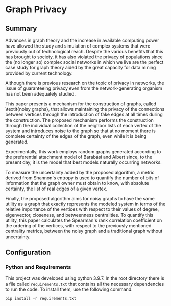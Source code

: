 # Graph Privacy

## Summary

Advances in graph theory and the increase in available computing power have allowed the study and simulation of complex
systems that were previously out of technological reach. Despite the various benefits that this has brought to society,
it has also violated the privacy of populations since the (no longer so) complex social networks in which we live are
the perfect case study for graph theory aided by the great capacity for data mining provided by current technology.

Although there is previous research on the topic of privacy in networks, the issue of guaranteeing privacy even from the
network-generating organism has not been adequately studied.

This paper presents a mechanism for the construction of graphs, called \textit{noisy graphs}, that allows maintaining
the privacy of the connections between vertices through the introduction of fake edges at all times during the
construction. The proposed mechanism performs the construction through the individual collection of the neighbor lists
of each vertex of the system and introduces noise to the graph so that at no moment there is complete certainty of the
edges of the graph, even while it is being generated.

Experimentally, this work employs random graphs generated according to the preferential attachment model of Barabási and
Albert since, to the present day, it is the model that best models naturally occurring networks.

To measure the uncertainty added by the proposed algorithm, a metric derived from Shannon's entropy is used to quantify
the number of bits of information that the graph owner must obtain to know, with absolute certainty, the list of real
edges of a given vertex.

Finally, the proposed algorithm aims for noisy graphs to have the same utility as a graph that exactly represents the
modeled system in terms of the relative importance of the vertices with respect to their values of degree, eigenvector,
closeness, and betweenness centralities. To quantify this utility, this paper calculates the Spearman's rank correlation
coefficient on the ordering of the vertices, with respect to the previously mentioned centrality metrics, between the
noisy graph and a traditional graph without uncertainty.

## Configuration

### Python and Requirements

This project was developed using python 3.9.7. In the root directory there is a file called `requirements.txt` that
contains all the necessary dependencies to run the code. To install them, use the following command:

```
pip install -r requirements.txt
```
